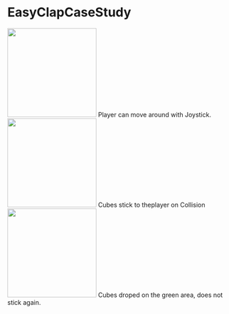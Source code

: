 # EasyClapCaseStudy

<img src="https://user-images.githubusercontent.com/51082351/192014519-33b5262c-a3e0-4eec-83c8-99866fc1efc2.png" width="200" />
Player can move around with Joystick.

<img src="https://user-images.githubusercontent.com/51082351/192014570-2f64d955-6558-49dd-98ab-370b533b4489.png" width="200" />
Cubes stick to theplayer on Collision

<img src="https://user-images.githubusercontent.com/51082351/192015354-f5d4dc57-3890-4575-978a-6b2d29e27b31.png" width="200" />
Cubes droped on the green area, does not stick again.
